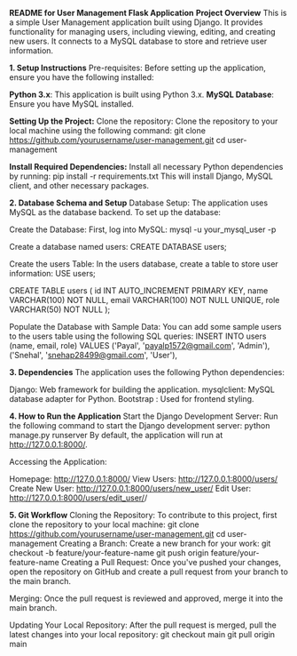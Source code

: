 **README for User Management Flask Application**
**Project Overview**
This is a simple User Management application built using Django. It provides functionality for managing users, including viewing, editing, and creating new users. It connects to a MySQL database to store and retrieve user information.

**1. Setup Instructions**
Pre-requisites:
Before setting up the application, ensure you have the following installed:

**Python 3.x**: This application is built using Python 3.x.
**MySQL Database**: Ensure you have MySQL installed. 

**Setting Up the Project:**
Clone the repository: Clone the repository to your local machine using the following command:
git clone https://github.com/yourusername/user-management.git
cd user-management

**Install Required Dependencies:**
Install all necessary Python dependencies by running:
pip install -r requirements.txt
This will install Django, MySQL client, and other necessary packages.

**2. Database Schema and Setup**
Database Setup:
The application uses MySQL as the database backend. To set up the database:

Create the Database: First, log into MySQL:
mysql -u your_mysql_user -p

Create a database named users:
CREATE DATABASE users;

Create the users Table: In the users database, create a table to store user information:
USE users;

CREATE TABLE users (
    id INT AUTO_INCREMENT PRIMARY KEY,
    name VARCHAR(100) NOT NULL,
    email VARCHAR(100) NOT NULL UNIQUE,
    role VARCHAR(50) NOT NULL
);

Populate the Database with Sample Data: You can add some sample users to the users table using the following SQL queries:
INSERT INTO users (name, email, role) VALUES
('Payal', 'payalp1572@gmail.com', 'Admin'),
('Snehal', 'snehap28499@gmail.com', 'User'),

**3. Dependencies**
The application uses the following Python dependencies:

Django: Web framework for building the application.
mysqlclient: MySQL database adapter for Python.
Bootstrap : Used for frontend styling.

**4. How to Run the Application**
Start the Django Development Server: Run the following command to start the Django development server:
python manage.py runserver
By default, the application will run at http://127.0.0.1:8000/.

Accessing the Application:

Homepage: http://127.0.0.1:8000/
View Users: http://127.0.0.1:8000/users/
Create New User: http://127.0.0.1:8000/users/new_user/
Edit User: http://127.0.0.1:8000/users/edit_user/<id>/

**5. Git Workflow**
Cloning the Repository:
To contribute to this project, first clone the repository to your local machine:
git clone https://github.com/yourusername/user-management.git
cd user-management
Creating a Branch:
Create a new branch for your work:
git checkout -b feature/your-feature-name
git push origin feature/your-feature-name
Creating a Pull Request:
Once you've pushed your changes, open the repository on GitHub and create a pull request from your branch to the main branch.

Merging:
Once the pull request is reviewed and approved, merge it into the main branch.

Updating Your Local Repository:
After the pull request is merged, pull the latest changes into your local repository:
git checkout main
git pull origin main
